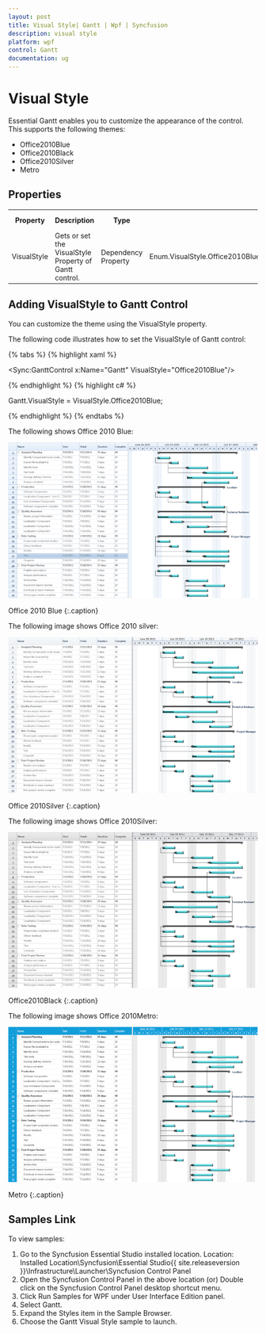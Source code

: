 ```yaml
---
layout: post
title: Visual Style| Gantt | Wpf | Syncfusion
description: visual style
platform: wpf
control: Gantt
documentation: ug
---
```


# Visual Style

Essential Gantt enables you to customize the appearance of the control. This supports the following themes:

* Office2010Blue
* Office2010Black
* Office2010Silver
* Metro

## Properties

<table>
<tr>
<th>
Property</th><th>
Description</th><th>
Type</th><th>
Data Type</th><th>
Reference links</th></tr>
<tr>
<td>
VisualStyle</td><td>
Gets or set the VisualStyle Property of Gantt control.</td><td>
Dependency Property</td><td>
Enum.VisualStyle.Office2010BlueVisualStyle.Office2010BlackVisualStyle.Office2010SilverVisualStyle.Metro</td><td>
NA</td></tr>
</table>


## Adding VisualStyle to Gantt Control 

You can customize the theme using the VisualStyle property.

The following code illustrates how to set the VisualStyle of Gantt control:

{% tabs %}
{% highlight xaml %}

<Sync:GanttControl x:Name="Gantt" VisualStyle="Office2010Blue"/>

{% endhighlight %}
{% highlight c# %}


Gantt.VisualStyle = VisualStyle.Office2010Blue;


{% endhighlight  %}
{% endtabs %}

The following shows Office 2010 Blue:



![](Visual-Style_images/Visual-Style_img1.png)



Office 2010 Blue
{:.caption}

The following image shows Office 2010 silver:



![](Visual-Style_images/Visual-Style_img2.png)



Office 2010Silver
{:.caption}

The following image shows Office 2010Silver:



![](Visual-Style_images/Visual-Style_img3.png)


Office2010Black
{:.caption}

The following image shows Office 2010Metro:



![](Visual-Style_images/Visual-Style_img4.png)



Metro
{:.caption}

## Samples Link

To view samples: 

1. Go to the Syncfusion Essential Studio installed location. 
    Location: Installed Location\Syncfusion\Essential Studio\{{ site.releaseversion }}\Infrastructure\Launcher\Syncfusion Control Panel 
2. Open the Syncfusion Control Panel in the above location (or) Double click on the Syncfusion Control Panel desktop shortcut menu.
3. Click Run Samples for WPF under User Interface Edition panel.
4. Select Gantt.
5. Expand the Styles item in the Sample Browser.
6. Choose the Gantt Visual Style sample to launch. 



